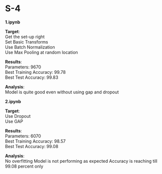 # S-4

**1.ipynb**

**Target**:\
  Get the set-up right\
  Set Basic Transforms\
  Use Batch Normalization\
  Use Max Pooling at random location 

**Results**:\
  Parameters: 9670\
  Best Training Accuracy: 99.78\
  Best Test Accuracy: 99.83

**Analysis**:\
  Model is quite good even without using gap and dropout
  
  
  **2.ipynb**
  
  **Target**:\
  Use Dropout\
  Use GAP

**Results**:\
  Parameters: 6070\
  Best Training Accuracy: 98.57\
  Best Test Accuracy: 99.08

**Analysis**:\
  No overfitting
  Model is not performing as expected
  Accuracy is reaching till 99.08 percent only

